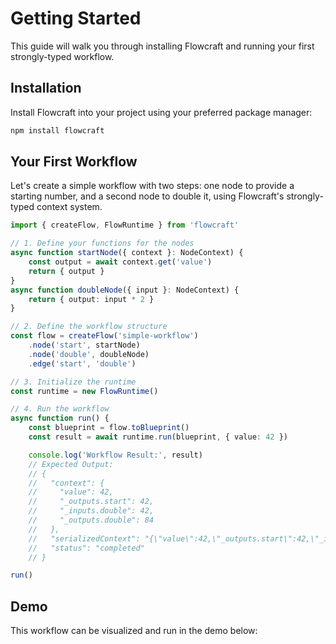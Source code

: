 # Getting Started

This guide will walk you through installing Flowcraft and running your first strongly-typed workflow.

## Installation

Install Flowcraft into your project using your preferred package manager:

```bash
npm install flowcraft
```

## Your First Workflow

Let's create a simple workflow with two steps: one node to provide a starting number, and a second node to double it, using Flowcraft's strongly-typed context system.

```typescript
import { createFlow, FlowRuntime } from 'flowcraft'

// 1. Define your functions for the nodes
async function startNode({ context }: NodeContext) {
	const output = await context.get('value')
	return { output }
}
async function doubleNode({ input }: NodeContext) {
	return { output: input * 2 }
}

// 2. Define the workflow structure
const flow = createFlow('simple-workflow')
	.node('start', startNode)
	.node('double', doubleNode)
	.edge('start', 'double')

// 3. Initialize the runtime
const runtime = new FlowRuntime()

// 4. Run the workflow
async function run() {
	const blueprint = flow.toBlueprint()
	const result = await runtime.run(blueprint, { value: 42 })

	console.log('Workflow Result:', result)
	// Expected Output:
	// {
	//   "context": {
	//     "value": 42,
	//     "_outputs.start": 42,
	//     "_inputs.double": 42,
	//     "_outputs.double": 84
	//   },
	//   "serializedContext": "{\"value\":42,\"_outputs.start\":42,\"_inputs.double\":42,\"_outputs.double\":84}",
	//   "status": "completed"
	// }

run()
```

## Demo

This workflow can be visualized and run in the demo below:

<DemoGettingStarted />
